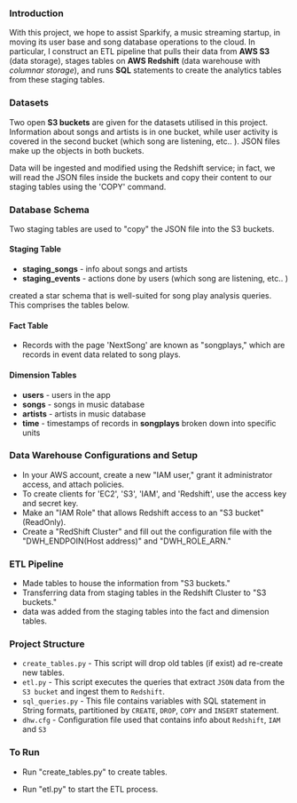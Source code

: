 ### Introduction

With this project, we hope to assist Sparkify, a music streaming startup, in moving its user base and song database operations to the cloud. In particular, I construct an ETL pipeline that pulls their data from **AWS S3** (data storage), stages tables on **AWS Redshift** (data warehouse with *columnar storage*), and runs **SQL** statements to create the analytics tables from these staging tables.

### Datasets

Two open **S3 buckets** are given for the datasets utilised in this project. Information about songs and artists is in one bucket, while user activity is covered in the second bucket (which song are listening, etc.. ). JSON files make up the objects in both buckets.

Data will be ingested and modified using the Redshift service; in fact, we will read the JSON files inside the buckets and copy their content to our staging tables using the 'COPY' command.

### Database Schema

Two staging tables are used to "copy" the JSON file into the S3 buckets.

#### Staging Table

+ **staging_songs** - info about songs and artists
+ **staging_events** - actions done by users (which song are listening, etc.. )

created a star schema that is well-suited for song play analysis queries. This comprises the tables below.

#### Fact Table

+ Records with the page 'NextSong' are known as "songplays," which are records in event data related to song plays.

#### Dimension Tables

+ **users** - users in the app
+ **songs** - songs in music database
+ **artists** - artists in music database
+ **time** - timestamps of records in **songplays** broken down into specific units

### Data Warehouse Configurations and Setup

- In your AWS account, create a new "IAM user," grant it administrator access, and attach policies.
- To create clients for 'EC2', 'S3', 'IAM', and 'Redshift', use the access key and secret key.
- Make an "IAM Role" that allows Redshift access to an "S3 bucket" (ReadOnly).
- Create a "RedShift Cluster" and fill out the configuration file with the "DWH_ENDPOIN(Host address)" and "DWH_ROLE_ARN."

### ETL Pipeline

- Made tables to house the information from "S3 buckets."
- Transferring data from staging tables in the Redshift Cluster to "S3 buckets."
- data was added from the staging tables into the fact and dimension tables. 

### Project Structure

+ `create_tables.py` - This script will drop old tables (if exist) ad re-create new tables.
+ `etl.py` - This script executes the queries that extract `JSON` data from the `S3 bucket` and ingest them to `Redshift`.
+ `sql_queries.py` - This file contains variables with SQL statement in String formats, partitioned by `CREATE`, `DROP`, `COPY` and `INSERT` statement.
+ `dhw.cfg` - Configuration file used that contains info about `Redshift`, `IAM` and `S3`

### To Run

- Run "create_tables.py" to create tables.

- Run "etl.py" to start the ETL process.
